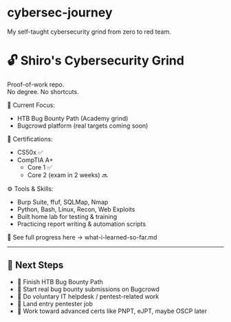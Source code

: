 # cybersec-journey
My self-taught cybersecurity grind from zero to red team.

# 🔓 Shiro's Cybersecurity Grind

Proof-of-work repo.  
No degree. No shortcuts.

🎯 Current Focus:  
- HTB Bug Bounty Path (Academy grind)  
- Bugcrowd platform (real targets coming soon)

📜 Certifications:  
- CS50x ✅  
- CompTIA A+  
   - Core 1 ✅  
   - Core 2 (exam in 2 weeks) 🔜

⚙️ Tools & Skills:
- Burp Suite, ffuf, SQLMap, Nmap  
- Python, Bash, Linux, Recon, Web Exploits  
- Built home lab for testing & training  
- Practicing report writing & automation scripts

🧠 See full progress here → what-i-learned-so-far.md

---

## 📌 Next Steps
- 🧪 Finish HTB Bug Bounty Path  
- 🎯 Start real bug bounty submissions on Bugcrowd  
- 🧰 Do voluntary IT helpdesk / pentest-related work  
- 💼 Land entry pentester job  
- 🧠 Work toward advanced certs like PNPT, eJPT, maybe OSCP later  
